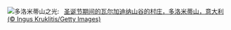 ![](https://www.bing.com/th?id=OHR.ValGardenaItaly_ZH-CN2405437494_UHD.jpg&w=1000)多洛米蒂山之光:&nbsp;&ensp;[圣诞节期间的瓦尔加迪纳山谷的村庄，多洛米蒂山，意大利 (© Ingus Kruklitis/Getty Images)](https://www.bing.com/th?id=OHR.ValGardenaItaly_ZH-CN2405437494_UHD.jpg)
<br><br/>

